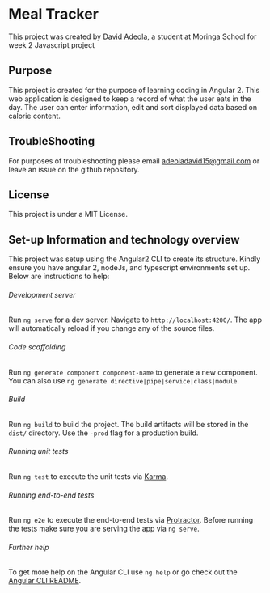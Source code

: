 # Meal Tracker

This project was created by [David Adeola](http://davadeola.github.io), a student at Moringa School for week 2 Javascript project

## Purpose
This project is created for the purpose of learning coding in Angular 2. This web application is designed to keep a record of what the user eats in the day. The user can enter information, edit and sort displayed data based on calorie content.

## TroubleShooting
For purposes of troubleshooting please email adeoladavid15@gmail.com or leave an issue on the github repository.

## License
This project is under a MIT License.

## Set-up Information and technology overview
This project was setup using the Angular2 CLI to create its structure.
Kindly ensure you have angular 2, nodeJs, and typescript environments set up.
Below are instructions to help:

 ###### Development server
Run `ng serve` for a dev server. Navigate to `http://localhost:4200/`. The app will automatically reload if you change any of the source files.

 ###### Code scaffolding
Run `ng generate component component-name` to generate a new component. You can also use `ng generate directive|pipe|service|class|module`.

 ###### Build
Run `ng build` to build the project. The build artifacts will be stored in the `dist/` directory. Use the `-prod` flag for a production build.

 ###### Running unit tests
Run `ng test` to execute the unit tests via [Karma](https://karma-runner.github.io).

 ###### Running end-to-end tests

Run `ng e2e` to execute the end-to-end tests via [Protractor](http://www.protractortest.org/).
Before running the tests make sure you are serving the app via `ng serve`.

 ###### Further help

To get more help on the Angular CLI use `ng help` or go check out the [Angular CLI README](https://github.com/angular/angular-cli/blob/master/README.md).
